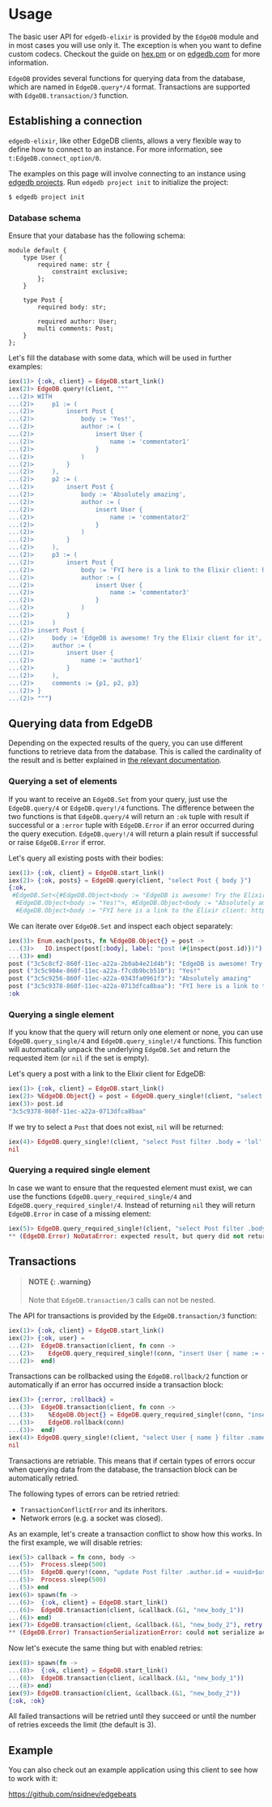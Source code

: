 # Usage

The basic user API for `edgedb-elixir` is provided by the `EdgeDB` module and in most cases you will use only it.
  The exception is when you want to define custom codecs. Checkout the guide on
  [hex.pm](https://hexdocs.pm/edgedb/custom-codecs.html) or on
  [edgedb.com](https://www.edgedb.com/docs/clients/elixir/custom-codecs) for more information.

`EdgeDB` provides several functions for querying data from the database, which are named in `EdgeDB.query*/4` format.
  Transactions are supported with `EdgeDB.transaction/3` function.

## Establishing a connection

`edgedb-elixir`, like other EdgeDB clients, allows a very flexible way to define how to connect to an instance.
  For more information, see `t:EdgeDB.connect_option/0`.

The examples on this page will involve connecting to an instance using
  [edgedb projects](https://www.edgedb.com/docs/cli/edgedb_project/index#edgedb-project).
  Run `edgedb project init` to initialize the project:

```bash
$ edgedb project init
```

### Database schema

Ensure that your database has the following schema:

```sdl
module default {
    type User {
        required name: str {
            constraint exclusive;
        };
    }

    type Post {
        required body: str;

        required author: User;
        multi comments: Post;
    }
};
```

Let's fill the database with some data, which will be used in further examples:

```elixir
iex(1)> {:ok, client} = EdgeDB.start_link()
iex(2)> EdgeDB.query!(client, """
...(2)> WITH
...(2)>     p1 := (
...(2)>         insert Post {
...(2)>             body := 'Yes!',
...(2)>             author := (
...(2)>                 insert User {
...(2)>                     name := 'commentator1'
...(2)>                 }
...(2)>             )
...(2)>         }
...(2)>     ),
...(2)>     p2 := (
...(2)>         insert Post {
...(2)>             body := 'Absolutely amazing',
...(2)>             author := (
...(2)>                 insert User {
...(2)>                     name := 'commentator2'
...(2)>                 }
...(2)>             )
...(2)>         }
...(2)>     ),
...(2)>     p3 := (
...(2)>         insert Post {
...(2)>             body := 'FYI here is a link to the Elixir client: https://hex.pm/packages/edgedb',
...(2)>             author := (
...(2)>                 insert User {
...(2)>                     name := 'commentator3'
...(2)>                 }
...(2)>             )
...(2)>         }
...(2)>     )
...(2)> insert Post {
...(2)>     body := 'EdgeDB is awesome! Try the Elixir client for it',
...(2)>     author := (
...(2)>         insert User {
...(2)>             name := 'author1'
...(2)>         }
...(2)>     ),
...(2)>     comments := {p1, p2, p3}
...(2)> }
...(2)> """)
```

## Querying data from EdgeDB

Depending on the expected results of the query, you can use different functions to retrieve data from the database.
  This is called the cardinality of the result and is better explained in
  [the relevant documentation](https://www.edgedb.com/docs/reference/edgeql/cardinality#cardinality).

### Querying a set of elements

If you want to receive an `EdgeDB.Set` from your query, just use the `EdgeDB.query/4` or `EdgeDB.query!/4` functions.
  The difference between the two functions is that `EdgeDB.query/4` will return an `:ok` tuple with result
  if successful or a `:error`  tuple with `EdgeDB.Error` if an error occurred during the query execution.
  `EdgeDB.query!/4` will return a plain result if successful or raise `EdgeDB.Error` if error.

Let's query all existing posts with their bodies:

```elixir
iex(1)> {:ok, client} = EdgeDB.start_link()
iex(2)> {:ok, posts} = EdgeDB.query(client, "select Post { body }")
{:ok,
 #EdgeDB.Set<{#EdgeDB.Object<body := "EdgeDB is awesome! Try the Elixir client for it">,
  #EdgeDB.Object<body := "Yes!">, #EdgeDB.Object<body := "Absolutely amazing">,
  #EdgeDB.Object<body := "FYI here is a link to the Elixir client: https://hex.pm/packages/edgedb">}>}
```

We can iterate over `EdgeDB.Set` and inspect each object separately:

```elixir
iex(3)> Enum.each(posts, fn %EdgeDB.Object{} = post ->
...(3)>   IO.inspect(post[:body], label: "post (#{inspect(post.id)})")
...(3)> end)
post ("3c5c8cf2-860f-11ec-a22a-2b0ab4e21d4b"): "EdgeDB is awesome! Try the Elixir client for it"
post ("3c5c904e-860f-11ec-a22a-f7cdb9bcb510"): "Yes!"
post ("3c5c9256-860f-11ec-a22a-0343fa0961f3"): "Absolutely amazing"
post ("3c5c9378-860f-11ec-a22a-0713dfca8baa"): "FYI here is a link to the Elixir client: https://hex.pm/packages/edgedb"
:ok
```

### Querying a single element

If you know that the query will return only one element or none, you can use `EdgeDB.query_single/4` and
  `EdgeDB.query_single!/4` functions. This function will automatically unpack the underlying `EdgeDB.Set`
  and return the requested item (or `nil` if the set is empty).

Let's query a post with a link to the Elixir client for EdgeDB:

```elixir
iex(1)> {:ok, client} = EdgeDB.start_link()
iex(2)> %EdgeDB.Object{} = post = EdgeDB.query_single!(client, "select Post filter contains(.body, 'https://hex.pm/packages/edgedb') limit 1")
iex(3)> post.id
"3c5c9378-860f-11ec-a22a-0713dfca8baa"
```

If we try to select a `Post` that does not exist, `nil` will be returned:

```elixir
iex(4)> EdgeDB.query_single!(client, "select Post filter .body = 'lol' limit 1")
nil
```

### Querying a required single element

In case we want to ensure that the requested element must exist, we can use the functions `EdgeDB.query_required_single/4` and
  `EdgeDB.query_required_single!/4`. Instead of returning `nil` they will return `EdgeDB.Error` in case of a missing element:

```elixir
iex(5)> EdgeDB.query_required_single!(client, "select Post filter .body = 'lol' limit 1")
** (EdgeDB.Error) NoDataError: expected result, but query did not return any data
```

## Transactions

> #### NOTE {: .warning}
>
> Note that `EdgeDB.transaction/3` calls can not be nested.

The API for transactions is provided by the `EdgeDB.transaction/3` function:

```elixir
iex(1)> {:ok, client} = EdgeDB.start_link()
iex(2)> {:ok, user} =
...(2)>  EdgeDB.transaction(client, fn conn ->
...(2)>    EdgeDB.query_required_single!(conn, "insert User { name := <str>$username }", username: "user1")
...(2)>  end)
```

Transactions can be rollbacked using the `EdgeDB.rollback/2` function or automatically
  if an error has occurred inside a transaction block:

```elixir
iex(3)> {:error, :rollback} =
...(3)>  EdgeDB.transaction(client, fn conn ->
...(3)>    %EdgeDB.Object{} = EdgeDB.query_required_single!(conn, "insert User { name := <str>$username }", username: "wrong_username")
...(3)>    EdgeDB.rollback(conn)
...(3)>  end)
iex(4)> EdgeDB.query_single!(client, "select User { name } filter .name = <str>$username", username: "wrong_username")
nil
```

Transactions are retriable. This means that if certain types of errors occur when querying data from the database,
  the transaction block can be automatically retried.

The following types of errors can be retried retried:

  * `TransactionConflictError` and its inheritors.
  * Network errors (e.g. a socket was closed).

As an example, let's create a transaction conflict to show how this works. In the first example, we will disable retries:

```elixir
iex(5)> callback = fn conn, body ->
...(5)>  Process.sleep(500)
...(5)>  EdgeDB.query!(conn, "update Post filter .author.id = <uuid>$user_id set { body := <str>$new_body }", user_id: user.id, new_body: body)
...(5)>  Process.sleep(500)
...(5)> end
iex(6)> spawn(fn ->
...(6)>  {:ok, client} = EdgeDB.start_link()
...(6)>  EdgeDB.transaction(client, &callback.(&1, "new_body_1"))
...(6)> end)
iex(7)> EdgeDB.transaction(client, &callback.(&1, "new_body_2"), retry: [transaction_conflict: [attempts: 0]])
** (EdgeDB.Error) TransactionSerializationError: could not serialize access due to concurrent update
```

Now let's execute the same thing but with enabled retries:

```elixir
iex(8)> spawn(fn ->
...(8)>  {:ok, client} = EdgeDB.start_link()
...(8)>  EdgeDB.transaction(client, &callback.(&1, "new_body_1"))
...(8)> end)
iex(9)> EdgeDB.transaction(client, &callback.(&1, "new_body_2"))
{:ok, :ok}
```

All failed transactions will be retried until they succeed or until the number of retries exceeds the limit (the default is 3).

## Example

You can also check out an example application using this client to see how to work with it:

https://github.com/nsidnev/edgebeats
